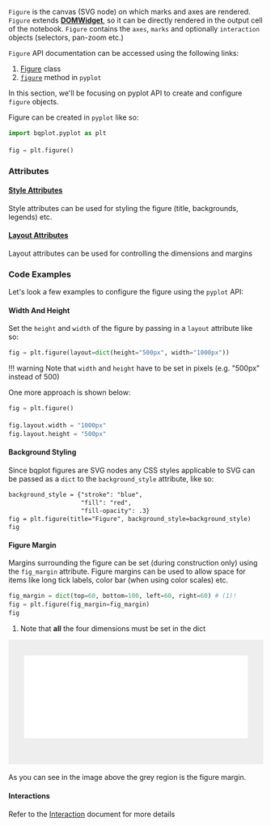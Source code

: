 `Figure` is the canvas (SVG node) on which marks and axes are rendered. `Figure` extends [__DOMWidget__](https://ipywidgets.readthedocs.io/en/stable/examples/Widget%20Custom.html?highlight=DomWidget#DOMWidget,-ValueWidget-and-Widget), so it can be directly rendered in the output cell of the notebook. `Figure` contains the `axes`, `marks` and optionally `interaction` objects (selectors, pan-zoom etc.)

`Figure` API documentation can be accessed using the following links:

1. [Figure](/bqplot/api/figure) class
2. [`figure`](/bqplot/api/pyplot/#bqplot.pyplot.figure) method in `pyplot`

In this section, we'll be focusing on pyplot API to create and configure `figure` objects.

Figure can be created in `pyplot` like so:

```py
import bqplot.pyplot as plt

fig = plt.figure()
```

### Attributes

#### [Style Attributes](/bqplot/api/figure/#bqplot.Figure--style-attributes)
Style attributes can be used for styling the figure (title, backgrounds, legends) etc.
#### [Layout Attributes](/bqplot/api/figure/#bqplot.Figure--layout-attributes)
Layout attributes can be used for controlling the dimensions and margins

### Code Examples
Let's look a few examples to configure the figure using the `pyplot` API:

#### Width And Height
Set the `height` and `width` of the figure by passing in a `layout` attribute like so:
```py
fig = plt.figure(layout=dict(height="500px", width="1000px"))
```

!!! warning
    Note that `width` and `height` have to be set in pixels (e.g. "500px" instead of 500)


One more approach is shown below:

```py
fig = plt.figure()

fig.layout.width = "1000px"
fig.layout.height = "500px"
```

#### Background Styling
Since bqplot figures are SVG nodes any CSS styles applicable to SVG can be passed as a `dict` to the `background_style` attribute, like so:

```
background_style = {"stroke": "blue",
                    "fill": "red",
                    "fill-opacity": .3}
fig = plt.figure(title="Figure", background_style=background_style)
fig
```

#### Figure Margin
Margins surrounding the figure can be set (during construction only) using the `fig_margin` attribute. Figure margins can be used to allow space for items like long tick labels, color bar (when using color scales) etc.

```py
fig_margin = dict(top=60, bottom=100, left=60, right=60) # (1)!
fig = plt.figure(fig_margin=fig_margin)
fig
```

1. Note that __all__ the four dimensions must be set in the dict

![plot](../assets/images/figure-image1.png)

As you can see in the image above the grey region is the figure margin.



#### Interactions
Refer to the [Interaction](interactions/index.md) document for more details
